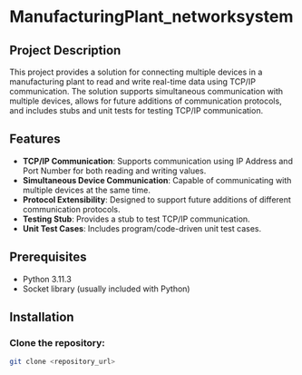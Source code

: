# ManufacturingPlant_networksystem

## Project Description
This project provides a solution for connecting multiple devices in a manufacturing plant to read and write real-time data using TCP/IP communication. The solution supports simultaneous communication with multiple devices, allows for future additions of communication protocols, and includes stubs and unit tests for testing TCP/IP communication.

## Features
- **TCP/IP Communication**: Supports communication using IP Address and Port Number for both reading and writing values.
- **Simultaneous Device Communication**: Capable of communicating with multiple devices at the same time.
- **Protocol Extensibility**: Designed to support future additions of different communication protocols.
- **Testing Stub**: Provides a stub to test TCP/IP communication.
- **Unit Test Cases**: Includes program/code-driven unit test cases.

## Prerequisites
- Python 3.11.3
- Socket library (usually included with Python)

## Installation

### Clone the repository:
```bash
git clone <repository_url>
